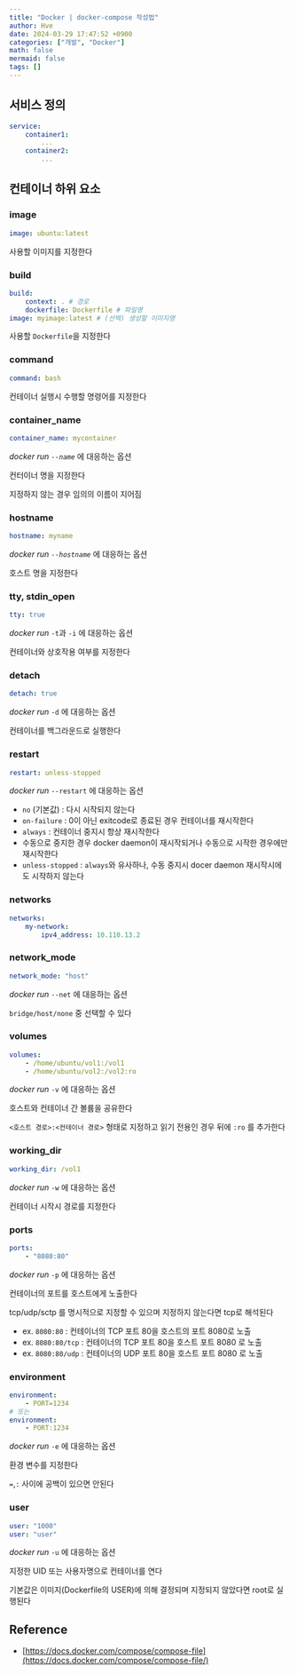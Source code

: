 ```yaml
---
title: "Docker | docker-compose 작성법"
author: Hve
date: 2024-03-29 17:47:52 +0900
categories: ["개발", "Docker"]
math: false
mermaid: false
tags: []
---
```


## 서비스 정의

```yaml
service:
    container1:
        ...
    container2:
        ...
```

## 컨테이너 하위 요소

### image

```yaml
image: ubuntu:latest
```

사용할 이미지를 지정한다

### build

```yaml
build:
    context: . # 경로
    dockerfile: Dockerfile # 파일명
image: myimage:latest # (선택) 생성할 이미지명
```

사용할 `Dockerfile`을 지정한다

### command

```yaml
command: bash
```

컨테이너 실행시 수행할 명령어를 지정한다

### container_name

```yaml
container_name: mycontainer
```

*docker run `--name`* 에 대응하는 옵션

컨터이너 명을 지정한다

지정하지 않는 경우 임의의 이름이 지어짐

### hostname

```yaml
hostname: myname
```

*docker run `--hostname`* 에 대응하는 옵션

호스트 명을 지정한다

### tty, stdin_open

```yaml
tty: true
```

*docker run* `-t`과 `-i` 에 대응하는 옵션

컨테이너와 상호작용 여부를 지정한다

### detach

```yaml
detach: true
```

*docker run* `-d` 에 대응하는 옵션

컨테이너를 백그라운드로 실행한다

### restart

```yaml
restart: unless-stopped
```

*docker run* `--restart` 에 대응하는 옵션

- `no` (기본값) : 다시 시작되지 않는다
- `on-failure` : 0이 아닌 exitcode로 종료된 경우 컨테이너를 재시작한다
- `always` : 컨테이너 중지시 항상 재시작한다
- 수동으로 중지한 경우 docker daemon이 재시작되거나 수동으로 시작한 경우에만 재시작한다
- `unless-stopped` : `always`와 유사하나, 수동 중지시 docer daemon 재시작시에도 시작하지 않는다

### networks

```yaml
networks:
    my-network:
        ipv4_address: 10.110.13.2
```

### network_mode

```yaml
network_mode: "host"
```

*docker run* `--net` 에 대응하는 옵션

`bridge/host/none` 중 선택할 수 있다

### volumes

```yaml
volumes:
    - /home/ubuntu/vol1:/vol1
    - /home/ubuntu/vol2:/vol2:ro
```

*docker run* `-v` 에 대응하는 옵션

호스트와 컨테이너 간 볼륨을 공유한다

`<호스트 경로>:<컨테이너 경로>` 형태로 지정하고 읽기 전용인 경우 뒤에 `:ro` 를 추가한다

### working_dir

```yaml
working_dir: /vol1
```

*docker run* `-w` 에 대응하는 옵션

컨테이너 시작시 경로를 지정한다

### ports

```yaml
ports:
    - "8080:80"
```

*docker run* `-p` 에 대응하는 옵션

컨테이너의 포트를 호스트에게 노출한다

tcp/udp/sctp 를 명시적으로 지정할 수 있으며 지정하지 않는다면 tcp로 해석된다
- ex. `8080:80` : 컨테이너의 TCP 포트 80을 호스트의 포트 8080로 노출
- ex. `8080:80/tcp` : 컨테이너의 TCP 포트 80을 호스트 포트 8080 로 노출
- ex. `8080:80/udp` : 컨테이너의 UDP 포트 80을 호스트 포트 8080 로 노출

### environment

```yaml
environment:
    - PORT=1234
# 또는
environment:
    - PORT:1234
```

*docker run* `-e` 에 대응하는 옵션

환경 변수를 지정한다

`=`,`:` 사이에 공백이 있으면 안된다

### user

```yaml
user: "1000"
user: "user"
```

*docker run* `-u` 에 대응하는 옵션

지정한 UID 또는 사용자명으로 컨테이너를 연다

기본값은 이미지(Dockerfile의 USER)에 의해 결정되며 지정되지 않았다면 root로 실행된다

## Reference

- [https://docs.docker.com/compose/compose-file](https://docs.docker.com/compose/compose-file/)
